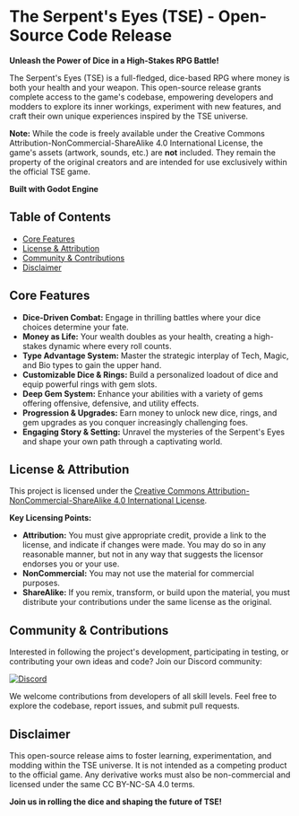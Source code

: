 # The Serpent's Eyes (TSE) - Open-Source Code Release


**Unleash the Power of Dice in a High-Stakes RPG Battle!**

The Serpent's Eyes (TSE) is a full-fledged, dice-based RPG where money is both your health and your weapon.  This open-source release grants complete access to the game's codebase, empowering developers and modders to explore its inner workings, experiment with new features, and craft their own unique experiences inspired by the TSE universe.

**Note:** While the code is freely available under the Creative Commons Attribution-NonCommercial-ShareAlike 4.0 International License, the game's assets (artwork, sounds, etc.) are **not** included.  They remain the property of the original creators and are intended for use exclusively within the official TSE game.

**Built with Godot Engine**

## Table of Contents

- [Core Features](#core-features)
- [License & Attribution](#license--attribution)
- [Community & Contributions](#community--contributions)
- [Disclaimer](#disclaimer)

## Core Features

- **Dice-Driven Combat:** Engage in thrilling battles where your dice choices determine your fate. 
- **Money as Life:** Your wealth doubles as your health, creating a high-stakes dynamic where every roll counts.
- **Type Advantage System:** Master the strategic interplay of Tech, Magic, and Bio types to gain the upper hand.
- **Customizable Dice & Rings:** Build a personalized loadout of dice and equip powerful rings with gem slots.
- **Deep Gem System:** Enhance your abilities with a variety of gems offering offensive, defensive, and utility effects.
- **Progression & Upgrades:** Earn money to unlock new dice, rings, and gem upgrades as you conquer increasingly challenging foes.
- **Engaging Story & Setting:** Unravel the mysteries of the Serpent's Eyes and shape your own path through a captivating world.

## License & Attribution

This project is licensed under the [Creative Commons Attribution-NonCommercial-ShareAlike 4.0 International License](https://creativecommons.org/licenses/by-nc-sa/4.0/).

**Key Licensing Points:**

- **Attribution:** You must give appropriate credit, provide a link to the license, and indicate if changes were made. You may do so in any reasonable manner, but not in any way that suggests the licensor endorses you or your use.
- **NonCommercial:** You may not use the material for commercial purposes.
- **ShareAlike:** If you remix, transform, or build upon the material, you must distribute your contributions under the same license as the original.

## Community & Contributions

Interested in following the project's development, participating in testing, or contributing your own ideas and code? Join our Discord community:

[![Discord](https://img.shields.io/discord/123456789012345678?label=Discord&logo=discord)](https://discord.gg/totalitylore)

We welcome contributions from developers of all skill levels. Feel free to explore the codebase, report issues, and submit pull requests. 

## Disclaimer

This open-source release aims to foster learning, experimentation, and modding within the TSE universe. It is not intended as a competing product to the official game. Any derivative works must also be non-commercial and licensed under the same CC BY-NC-SA 4.0 terms.

**Join us in rolling the dice and shaping the future of TSE!** 